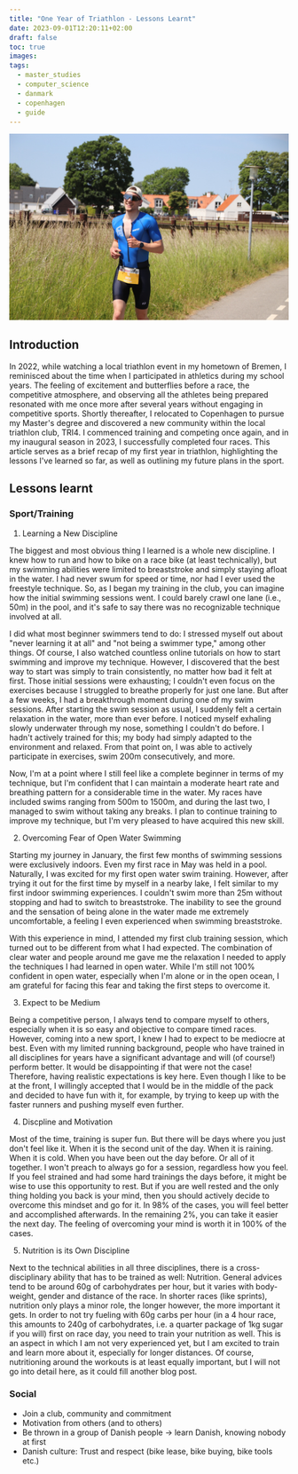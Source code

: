 ```yaml
---
title: "One Year of Triathlon - Lessons Learnt"
date: 2023-09-01T12:20:11+02:00
draft: false
toc: true
images:
tags:
  - master_studies
  - computer_science
  - danmark
  - copenhagen
  - guide
---
```


![Karlstrup Kalkgrav - The second race location!](/static/triathlon_ll.jpg)


## Introduction

In 2022, while watching a local triathlon event in my hometown of Bremen, I reminisced about the time when I participated in athletics during my school years. The feeling of excitement and butterflies before a race, the competitive atmosphere, and observing all the athletes being prepared resonated with me once more after several years without engaging in competitive sports. Shortly thereafter, I relocated to Copenhagen to pursue my Master's degree and discovered a new community within the local triathlon club, TRI4. I commenced training and competing once again, and in my inaugural season in 2023, I successfully completed four races. This article serves as a brief recap of my first year in triathlon, highlighting the lessons I've learned so far, as well as outlining my future plans in the sport.

## Lessons learnt

### Sport/Training

1. Learning a New Discipline

The biggest and most obvious thing I learned is a whole new discipline. I knew how to run and how to bike on a race bike (at least technically), but my swimming abilities were limited to breaststroke and simply staying afloat in the water. I had never swum for speed or time, nor had I ever used the freestyle technique. So, as I began my training in the club, you can imagine how the initial swimming sessions went. I could barely crawl one lane (i.e., 50m) in the pool, and it's safe to say there was no recognizable technique involved at all.

I did what most beginner swimmers tend to do: I stressed myself out about "never learning it at all" and "not being a swimmer type," among other things. Of course, I also watched countless online tutorials on how to start swimming and improve my technique. However, I discovered that the best way to start was simply to train consistently, no matter how bad it felt at first. Those initial sessions were exhausting; I couldn't even focus on the exercises because I struggled to breathe properly for just one lane. But after a few weeks, I had a breakthrough moment during one of my swim sessions. After starting the swim session as usual, I suddenly felt a certain relaxation in the water, more than ever before. I noticed myself exhaling slowly underwater through my nose, something I couldn't do before. I hadn't actively trained for this; my body had simply adapted to the environment and relaxed. From that point on, I was able to actively participate in exercises, swim 200m consecutively, and more.

Now, I'm at a point where I still feel like a complete beginner in terms of my technique, but I'm confident that I can maintain a moderate heart rate and breathing pattern for a considerable time in the water. My races have included swims ranging from 500m to 1500m, and during the last two, I managed to swim without taking any breaks. I plan to continue training to improve my technique, but I'm very pleased to have acquired this new skill.

2. Overcoming Fear of Open Water Swimming

Starting my journey in January, the first few months of swimming sessions were exclusively indoors. Even my first race in May was held in a pool. Naturally, I was excited for my first open water swim training. However, after trying it out for the first time by myself in a nearby lake, I felt similar to my first indoor swimming experiences. I couldn't swim more than 25m without stopping and had to switch to breaststroke. The inability to see the ground and the sensation of being alone in the water made me extremely uncomfortable, a feeling I even experienced when swimming breaststroke.

With this experience in mind, I attended my first club training session, which turned out to be different from what I had expected. The combination of clear water and people around me gave me the relaxation I needed to apply the techniques I had learned in open water. While I'm still not 100% confident in open water, especially when I'm alone or in the open ocean, I am grateful for facing this fear and taking the first steps to overcome it.

3. Expect to be Medium

Being a competitive person, I always tend to compare myself to others, especially when it is so easy and objective to compare timed races. However, coming into a new sport, I knew I had to expect to be mediocre at best. Even with my limited running background, people who have trained in all disciplines for years have a significant advantage and will (of course!) perform better. It would be disappointing if that were not the case! Therefore, having realistic expectations is key here. Even though I like to be at the front, I willingly accepted that I would be in the middle of the pack and decided to have fun with it, for example, by trying to keep up with the faster runners and pushing myself even further.

4. Discpline and Motivation

Most of the time, training is super fun. But there will be days where you just don't feel like it. When it is the second unit of the day. When it is raining. When it is cold. When you have been out the day before. Or all of it together. I won't preach to always go for a session, regardless how you feel. If you feel strained and had some hard trainings the days before, it might be wise to use this opportunity to rest. But if you are well rested and the only thing holding you back is your mind, then you should actively decide to overcome this mindset and go for it. In 98% of the cases, you will feel better and accomplished afterwards. In the remaining 2%, you can take it easier the next day. The feeling of overcoming your mind is worth it in 100% of the cases.

5. Nutrition is its Own Discipline

Next to the technical abilities in all three disciplines, there is a cross-disciplinary ability that has to be trained as well: Nutrition. General advices tend to be around 60g of carbohydrates per hour, but it varies with body-weight, gender and distance of the race. In shorter races (like sprints), nutrition only plays a minor role, the longer however, the more important it gets. In order to not try fueling with 60g carbs per hour (in a 4 hour race, this amounts to 240g of carbohydrates, i.e. a quarter package of 1kg sugar if you will) first on race day, you need to train your nutrition as well. This is an aspect in which I am not very experienced yet, but I am excited to train and learn more about it, especially for longer distances. Of course, nutritioning around the workouts is at least equally important, but I will not go into detail here, as it could fill another blog post.


### Social

- Join a club, community and commitment
- Motivation from others (and to others)
- Be thrown in a group of Danish people -> learn Danish, knowing nobody at first
- Danish culture: Trust and respect (bike lease, bike buying, bike tools etc.)